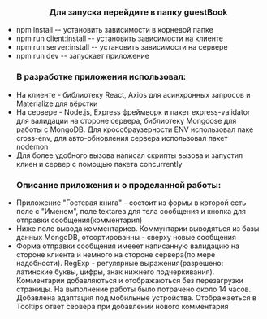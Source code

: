 [comment]: <> (<h3 style="text-align: center">Приложение можно просмотреть по ссылке указанной ниже</h3>)

[comment]: <> (<h1 style="text-align: center">http://millionaire-game.xyz</h1>)
<ul>
<h3 style="text-align: center">Для запуска перейдите в папку guestBook</h3>
<li>
npm install -- установить зависимости в корневой папке
</li>
<li>
npm run client:install -- установить зависимости на клиенте
</li>
<li>
npm run server:install -- установить зависимости на сервере
</li>
<li>
npm run dev -- запускает приложение
</li>
</ul>

<ul>
<h3>В разработке приложения использовал:</h3>
<li>На клиенте - библиотеку React, Axios для асинхронных запросов и Materialize для вёрстки</li>
<li>На сервере - Node.js, Express фреймворк и пакет express-validator для валидации на стороне сервера, библиотеку Mongoose для работы с MongoDB. Для кроссбраузерности ENV использовал паке cross-env, для авто-обновления сервера использовал пакет nodemon </li>
<li>Для более удобного вызова написал скрипты вызова и запустил клиен и сервер с помощью пакета concurrently</li>
</ul>

<ul>
<h3>Описание приложения и о проделанной работы:</h3>
<li>Приложение "Гостевая книга" - состоит из формы в которой есть поле с "Именем", поле textarea для тела сообщения и кнопка для отправки сообщения(комментария)</li>
<li>Ниже поле вывода комментариев. Коммунтарии выводяться из базы данных MongoDB, отсортированны - сверху новые сообщения</li>
<li>Форма отправки сообщения имееет написанную валидацию на стороне клиента и немного на стороне сервера(по мере надобности). RegExp - регулярные выражения(разрешено: латинские буквы, цифры, знак нижнего подчеркивания). Комментарии добавляються и отображаються без перезагрузки страницы. На выполнение работы было потрачено около 14 часов. Добавлена адаптация под мобильные устройства. Отображаеться в Tooltips ответ сервера при добавлении нового комментария</li>
</ul>
